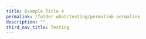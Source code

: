```yaml
---
title: Example Title 4
permalink: /folder-what/testing/permalink-permalink
description: ""
third_nav_title: Testing
---
```

